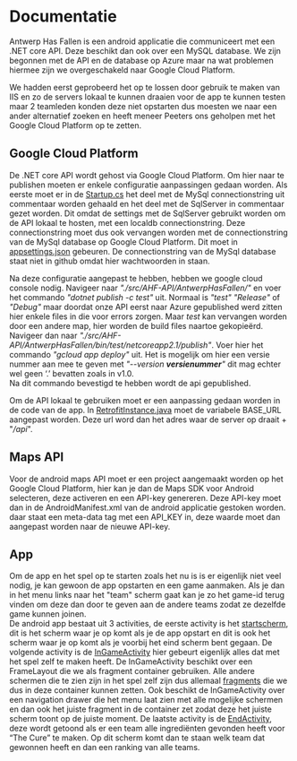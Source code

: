 # Documentatie  
Antwerp Has Fallen is een android applicatie die communiceert met een .NET core API. Deze beschikt dan ook over een MySQL database. We zijn begonnen met de API en de database op Azure maar na wat problemen hiermee zijn we overgeschakeld naar Google Cloud Platform.   

We hadden eerst geprobeerd het op te lossen door gebruik te maken van IIS en zo de servers lokaal te kunnen draaien voor de app te kunnen testen maar 2 teamleden konden deze niet opstarten dus moesten we naar een ander alternatief zoeken en heeft meneer Peeters ons geholpen met het Google Cloud Platform op te zetten.  
## Google Cloud Platform  
De .NET core API wordt gehost via Google Cloud Platform. Om hier naar te publishen moeten er enkele configuratie aanpassingen gedaan worden. Als eerste moet er in de [Startup.cs](./src/AHF-API/AntwerpHasFallen/Startup.cs) het deel met de MySql connectionstring uit commentaar worden gehaald en het deel met de SqlServer in commentaar gezet worden. Dit omdat de settings met de SqlServer gebruikt worden om de API lokaal te hosten, met een localdb connectionstring. Deze connectionstring moet dus ook vervangen worden met de connectionstring van de MySql database op Google Cloud Platform. Dit moet in [appsettings.json](./src/AHF-API/AntwerpHasFallen/appsettings.json) gebeuren. De connectionstring van de MySql database staat niet in github omdat hier wachtwoorden in staan.  

Na deze configuratie aangepast te hebben, hebben we google cloud console nodig. Navigeer naar *"./src/AHF-API/AntwerpHasFallen/"* en voer het commando *"dotnet publish -c test"* uit. Normaal is *"test"* *"Release"* of *"Debug"* maar doordat onze API eerst naar Azure gepublished werd zitten hier enkele files in die voor errors zorgen. Maar *test* kan vervangen worden door een andere map, hier worden de build files naartoe gekopieërd.  
Navigeer dan naar *"./src/AHF-API/AntwerpHasFallen/bin/test/netcoreapp2.1/publish"*. Voer hier het commando *"gcloud app deploy"* uit. Het is mogelijk om hier een versie nummer aan mee te geven met *"--version **versienummer**"* dit mag echter wel geen ‘.’ bevatten zoals in v1.0.  
Na dit commando bevestigd te hebben wordt de api gepublished.  

Om de API lokaal te gebruiken moet er een aanpassing gedaan worden in de code van de app. In [RetrofitInstance.java](./src/AHF-App/app/src/main/java/com/ahf/antwerphasfallen/Helpers/RetrofitInstance.java) moet de variabele BASE_URL aangepast worden. Deze url word dan het adres waar de server op draait + "*/api*".
## Maps API  
Voor de android maps API moet er een project aangemaakt worden op het Google Cloud Platform, hier kan je dan de Maps SDK voor Android selecteren, deze activeren en een API-key genereren. Deze API-key moet dan in de AndroidManifest.xml van de android applicatie gestoken worden. daar staat een meta-data tag met een API_KEY in, deze waarde moet dan aangepast worden naar de nieuwe API-key.
## App  
Om de app en het spel op te starten zoals het nu is is er eigenlijk niet veel nodig, je kan gewoon de app opstarten en een game aanmaken. Als je dan in het menu links naar het "team" scherm gaat kan je zo het game-id terug vinden om deze dan door te geven aan de andere teams zodat ze dezelfde game kunnen joinen.  
De android app bestaat uit 3 activities, de eerste activity is het [startscherm](./src/AHF-App/app/src/main/java/com/ahf/antwerphasfallen/MainActivity.java), dit is het scherm waar je op komt als je de app opstart en dit is ook het scherm waar je op komt als je voorbij het eind scherm bent gegaan. De volgende activity is de [InGameActivity](./src/AHF-App/app/src/main/java/com/ahf/antwerphasfallen/InGameActivity.java) hier gebeurt eigenlijk alles dat met het spel zelf te maken heeft. De InGameActivity beschikt over een FrameLayout die we als fragment container gebruiken. Alle andere schermen die te zien zijn in het spel zelf zijn dus allemaal [fragments](./src/AHF-App/app/src/main/java/com/ahf/antwerphasfallen/Fragments/) die we dus in deze container kunnen zetten. Ook beschikt de InGameActivity over een navigation drawer die het menu laat zien met alle mogelijke schermen en dan ook het juiste fragment in de container zet zodat deze het juiste scherm toont op de juiste moment. De laatste activity is de [EndActivity](./src/AHF-App/app/src/main/java/com/ahf/antwerphasfallen/EndActivity.java), deze wordt getoond als er een team alle ingrediënten gevonden heeft voor “The Cure” te maken. Op dit scherm komt dan te staan welk team dat gewonnen heeft en dan een ranking van alle teams.


